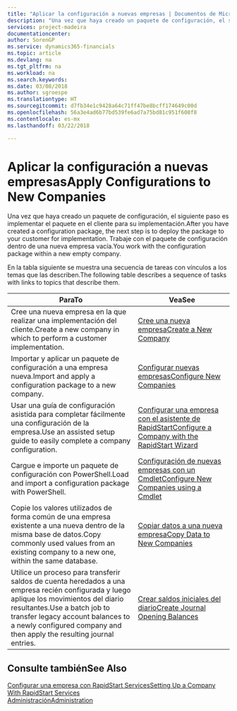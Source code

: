 ```yaml
---
title: "Aplicar la configuración a nuevas empresas | Documentos de Microsoft"
description: "Una vez que haya creado un paquete de configuración, el siguiente paso es implementar el paquete en el cliente para su implementación. Use la configuración con una nueva empresa vacía."
services: project-madeira
documentationcenter: 
author: SorenGP
ms.service: dynamics365-financials
ms.topic: article
ms.devlang: na
ms.tgt_pltfrm: na
ms.workload: na
ms.search.keywords: 
ms.date: 03/08/2018
ms.author: sgroespe
ms.translationtype: HT
ms.sourcegitcommit: d7fb34e1c9428a64c71ff47be8bcff174649c00d
ms.openlocfilehash: 56a3e4ad6b77bd539fe6ad7a75bd81c951f608f8
ms.contentlocale: es-mx
ms.lasthandoff: 03/22/2018

---
```

# <a name="apply-configurations-to-new-companies"></a><span data-ttu-id="2bf29-104">Aplicar la configuración a nuevas empresas</span><span class="sxs-lookup"><span data-stu-id="2bf29-104">Apply Configurations to New Companies</span></span>
<span data-ttu-id="2bf29-105">Una vez que haya creado un paquete de configuración, el siguiente paso es implementar el paquete en el cliente para su implementación.</span><span class="sxs-lookup"><span data-stu-id="2bf29-105">After you have created a configuration package, the next step is to deploy the package to your customer for implementation.</span></span> <span data-ttu-id="2bf29-106">Trabaje con el paquete de configuración dentro de una nueva empresa vacía.</span><span class="sxs-lookup"><span data-stu-id="2bf29-106">You work with the configuration package within a new empty company.</span></span>  

 <span data-ttu-id="2bf29-107">En la tabla siguiente se muestra una secuencia de tareas con vínculos a los temas que las describen.</span><span class="sxs-lookup"><span data-stu-id="2bf29-107">The following table describes a sequence of tasks with links to topics that describe them.</span></span>

|<span data-ttu-id="2bf29-108">**Para**</span><span class="sxs-lookup"><span data-stu-id="2bf29-108">**To**</span></span>|<span data-ttu-id="2bf29-109">**Vea**</span><span class="sxs-lookup"><span data-stu-id="2bf29-109">**See**</span></span>|  
|------------|-------------|  
|<span data-ttu-id="2bf29-110">Cree una nueva empresa en la que realizar una implementación del cliente.</span><span class="sxs-lookup"><span data-stu-id="2bf29-110">Create a new company in which to perform a customer implementation.</span></span>|[<span data-ttu-id="2bf29-111">Cree una nueva empresa</span><span class="sxs-lookup"><span data-stu-id="2bf29-111">Create a New Company</span></span>](admin-how-to-create-a-new-company.md)|  
|<span data-ttu-id="2bf29-112">Importar y aplicar un paquete de configuración a una empresa nueva.</span><span class="sxs-lookup"><span data-stu-id="2bf29-112">Import and apply a configuration package to a new company.</span></span>|[<span data-ttu-id="2bf29-113">Configurar nuevas empresas</span><span class="sxs-lookup"><span data-stu-id="2bf29-113">Configure New Companies</span></span>](admin-how-to-configure-new-companies.md)|  
|<span data-ttu-id="2bf29-114">Usar una guía de configuración asistida para completar fácilmente una configuración de la empresa.</span><span class="sxs-lookup"><span data-stu-id="2bf29-114">Use an assisted setup guide to easily complete a company configuration.</span></span>|[<span data-ttu-id="2bf29-115">Configurar una empresa con el asistente de RapidStart</span><span class="sxs-lookup"><span data-stu-id="2bf29-115">Configure a Company with the RapidStart Wizard</span></span>](admin-how-to-configure-a-company-with-the-rapidstart-wizard.md)|
|<span data-ttu-id="2bf29-116">Cargue e importe un paquete de configuración con PowerShell.</span><span class="sxs-lookup"><span data-stu-id="2bf29-116">Load and import a configuration package with PowerShell.</span></span>|[<span data-ttu-id="2bf29-117">Configuración de nuevas empresas con un Cmdlet</span><span class="sxs-lookup"><span data-stu-id="2bf29-117">Configure New Companies using a Cmdlet</span></span>](admin-how-to-configure-new-companies-using-a-cmdlet.md)|
|<span data-ttu-id="2bf29-118">Copie los valores utilizados de forma común de una empresa existente a una nueva dentro de la misma base de datos.</span><span class="sxs-lookup"><span data-stu-id="2bf29-118">Copy commonly used values from an existing company to a new one, within the same database.</span></span>|[<span data-ttu-id="2bf29-119">Copiar datos a una nueva empresa</span><span class="sxs-lookup"><span data-stu-id="2bf29-119">Copy Data to New Companies</span></span>](admin-how-to-copy-data-to-new-companies.md)|  
|<span data-ttu-id="2bf29-120">Utilice un proceso para transferir saldos de cuenta heredados a una empresa recién configurada y luego aplique los movimientos del diario resultantes.</span><span class="sxs-lookup"><span data-stu-id="2bf29-120">Use a batch job to transfer legacy account balances to a newly configured company and then apply the resulting journal entries.</span></span>|[<span data-ttu-id="2bf29-121">Crear saldos iniciales del diario</span><span class="sxs-lookup"><span data-stu-id="2bf29-121">Create Journal Opening Balances</span></span>](admin-how-to-create-journal-opening-balances.md)|  

## <a name="see-also"></a><span data-ttu-id="2bf29-122">Consulte también</span><span class="sxs-lookup"><span data-stu-id="2bf29-122">See Also</span></span>  
[<span data-ttu-id="2bf29-123">Configurar una empresa con RapidStart Services</span><span class="sxs-lookup"><span data-stu-id="2bf29-123">Setting Up a Company With RapidStart Services</span></span>](admin-set-up-a-company-with-rapidstart.md)  
[<span data-ttu-id="2bf29-124">Administración</span><span class="sxs-lookup"><span data-stu-id="2bf29-124">Administration</span></span>](admin-setup-and-administration.md)

